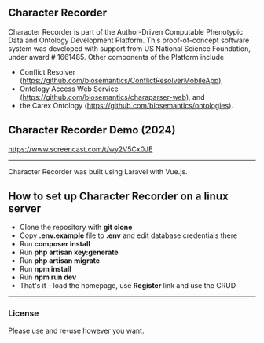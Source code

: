 ## Character Recorder

Character Recorder is part of the Author-Driven Computable Phenotypic Data and Ontology Development Platform. This proof-of-concept software system was developed with support from US National Science Foundation, under award # 1661485. 
Other components of the Platform include 

- Conflict Resolver (https://github.com/biosemantics/ConflictResolverMobileApp), 
- Ontology Access Web Service (https://github.com/biosemantics/charaparser-web), and 
- the Carex Ontology (https://github.com/biosemantics/ontologies). 

## Character Recorder Demo (2024)
https://www.screencast.com/t/wy2V5Cx0JE

---
Character Recorder was built using Laravel with Vue.js. 

## How to set up Character Recorder on a linux server

- Clone the repository with __git clone__
- Copy __.env.example__ file to __.env__ and edit database credentials there
- Run __composer install__
- Run __php artisan key:generate__
- Run __php artisan migrate__
- Run __npm install__
- Run __npm run dev__
- That's it - load the homepage, use __Register__ link and use the CRUD

---

### License

Please use and re-use however you want.
